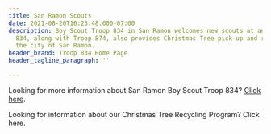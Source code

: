 ```yaml
---
title: San Ramon Scouts
date: 2021-08-26T16:23:48.000-07:00
description: Boy Scout Troop 834 in San Ramon welcomes new scouts at any time of year.  Troop
  834, along with Troop 874, also provides Christmas Tree pick-up and recycling to
  the city of San Ramon.
header_brand: Troop 834 Home Page
header_tagline_paragraph: ''

---
```

Looking for more information about San Ramon Boy Scout Troop 834?  [Click here](/join "Join Troop 834").

Looking for information about our Christmas Tree Recycling Program?  Click here.